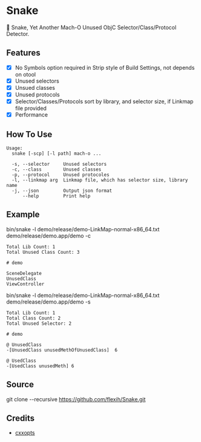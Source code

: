 # Snake
🐍 Snake, Yet Another Mach-O Unused ObjC Selector/Class/Protocol Detector.

## Features
- [x] No Symbols option required in Strip style of Build Settings, not depends on otool
- [x] Unused selectors
- [x] Unsued classes
- [x] Unused protocols
- [x] Selector/Classes/Protocols sort by library, and selector size,  if  Linkmap file provided
- [x] Performance

## How To Use
```
Usage:
  snake [-scp] [-l path] mach-o ...

  -s, --selector     Unused selectors
  -c, --class        Unused classes
  -p, --protocol     Unused protocoles
  -l, --linkmap arg  Linkmap file, which has selector size, library name
  -j, --json         Output json format
      --help         Print help
```

## Example
bin/snake  -l demo/release/demo-LinkMap-normal-x86_64.txt demo/release/demo.app/demo -c
```
Total Lib Count: 1
Total Unused Class Count: 3

# demo

SceneDelegate
UnusedClass
ViewController
```
bin/snake -l demo/release/demo-LinkMap-normal-x86_64.txt demo/release/demo.app/demo -s
```
Total Lib Count: 1
Total Class Count: 2
Total Unused Selector: 2

# demo

@ UnusedClass
-[UnusedClass unusedMethOfUnusedClass]	6

@ UsedClass
-[UsedClass unusedMeth]	6
```

## Source

git clone --recursive https://github.com/flexih/Snake.git

## Credits

* [cxxopts](https://github.com/jarro2783/cxxopts)


